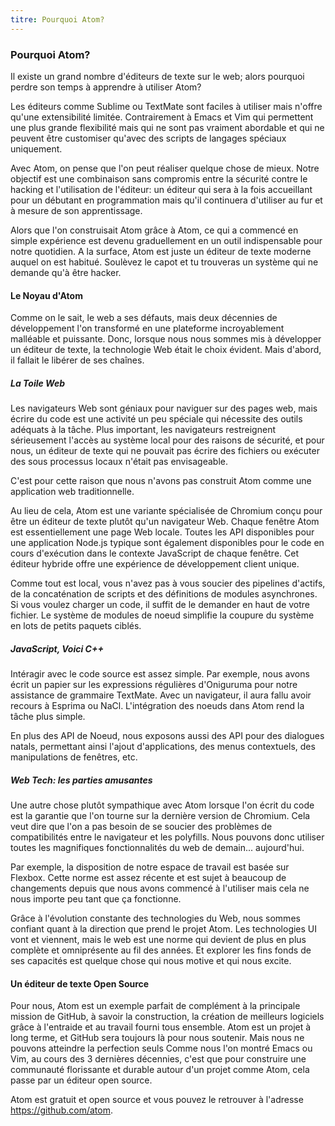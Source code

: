 ```yaml
---
titre: Pourquoi Atom?
---
```

### Pourquoi Atom?

Il existe un grand nombre d'éditeurs de texte sur le web; alors pourquoi perdre son temps à apprendre à utiliser Atom?

Les éditeurs comme Sublime ou TextMate sont faciles à utiliser mais n'offre qu'une extensibilité limitée. Contrairement à Emacs et Vim qui permettent une plus grande flexibilité mais qui ne sont pas vraiment abordable et qui ne peuvent être customiser qu'avec des scripts de langages spéciaux uniquement.

Avec Atom, on pense que l'on peut réaliser quelque chose de mieux. Notre objectif est une combinaison sans compromis entre la sécurité contre le hacking et l'utilisation de l'éditeur: un éditeur qui sera à la fois accueillant pour un débutant en programmation mais qu'il continuera d'utiliser au fur et à mesure de son apprentissage.

Alors que l'on construisait Atom grâce à Atom, ce qui a commencé en simple expérience est devenu graduellement en un outil indispensable pour notre quotidien. A la surface, Atom est juste un éditeur de texte moderne auquel on est habitué. Soulèvez le capot et tu trouveras un système qui ne demande qu'à être hacker.

#### Le Noyau d'Atom

Comme on le sait, le web a ses défauts, mais deux décennies de développement l'on transformé en une plateforme incroyablement
malléable et puissante. Donc, lorsque nous nous sommes mis à développer un éditeur de texte, la technologie Web était le choix
évident. Mais d'abord, il fallait le libérer de ses chaînes.

##### La Toile Web

Les navigateurs Web sont géniaux pour naviguer sur des pages web, mais écrire du code est une activité un peu spéciale qui nécessite des outils adéquats à la tâche. Plus important, les navigateurs restreignent sérieusement l'accès au système local pour des raisons de sécurité, et pour nous, un éditeur de texte qui ne pouvait pas écrire des fichiers ou exécuter des sous processus locaux n'était pas envisageable.

C'est pour cette raison que nous n'avons pas construit Atom comme une application web traditionnelle. 

Au lieu de cela, Atom est une variante spécialisée de Chromium conçu pour être un éditeur de texte plutôt qu'un navigateur Web. Chaque fenêtre Atom est essentiellement une page Web locale. Toutes les API disponibles pour une application Node.js typique sont également disponibles pour le code en cours d'exécution dans le contexte JavaScript de chaque fenêtre. Cet éditeur hybride offre une expérience de développement client unique.

Comme tout est local, vous n'avez pas à vous soucier des pipelines d'actifs, de la concaténation de scripts et des définitions de modules asynchrones. Si vous voulez charger un code, il suffit de le demander en haut de votre fichier. Le système de modules de noeud simplifie la coupure du système en lots de petits paquets ciblés.

##### JavaScript, Voici C++

Intéragir avec le code source est assez simple. Par exemple, nous avons écrit un papier sur les expressions régulières d'Oniguruma pour notre assistance de grammaire TextMate. Avec un navigateur, il aura fallu avoir recours à Esprima ou NaCl. L'intégration des noeuds dans Atom rend la tâche plus simple.

En plus des API de Noeud, nous exposons aussi des API pour des dialogues natals, permettant ainsi l'ajout d'applications, des menus contextuels, des manipulations de fenêtres, etc.

##### Web Tech: les parties amusantes

Une autre chose plutôt sympathique avec Atom lorsque l'on écrit du code est la garantie que l'on tourne sur la dernière version de Chromium. Cela veut dire que l'on a pas besoin de se soucier des problèmes de compatibilités entre le navigateur et les polyfills. Nous pouvons donc utiliser toutes les magnifiques fonctionnalités du web de demain... aujourd'hui.

Par exemple, la disposition de notre espace de travail est basée sur Flexbox. Cette norme est assez récente et est sujet à beaucoup de changements depuis que nous avons commencé à l'utiliser mais cela ne nous importe peu tant que ça fonctionne.

Grâce à l'évolution constante des technologies du Web, nous sommes confiant quant à la direction que prend le projet Atom. Les technologies UI vont et viennent, mais le web est une norme qui devient de plus en plus complète et omniprésente au fil des années. Et explorer les fins fonds de ses capacités est quelque chose qui nous motive et qui nous excite.

#### Un éditeur de texte Open Source

Pour nous, Atom est un exemple parfait de complément à la principale mission de GitHub, à savoir la construction, la création de meilleurs logiciels grâce à l'entraide et au travail fourni tous ensemble. Atom est un projet à long terme, et GitHub sera toujours là pour nous soutenir. Mais nous ne pouvons atteindre la perfection seuls Comme nous l'on montré Emacs ou Vim, au cours des 3 dernières décennies, c'est que pour construire une communauté florissante et durable autour d'un projet comme Atom, cela passe par un éditeur open source.

Atom est gratuit et open source et vous pouvez le retrouver à l'adresse https://github.com/atom.
